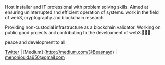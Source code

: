 Host installer and IT professional with problem solving skills. Aimed at ensuring uninterrupted and efficient operation of systems.
work in the field of web3, cryptography and blockchain research

Providing non-custodial infrastructure as a blockchain validator. Working on public good projects and contributing to the development of web3.🤝🤝🤝

peace and development to all

[Twitter](https://x.com/Beasnayd) | [Medium] (https://medium.com/@Beasnayd) | menoniouida650@gmail.com

